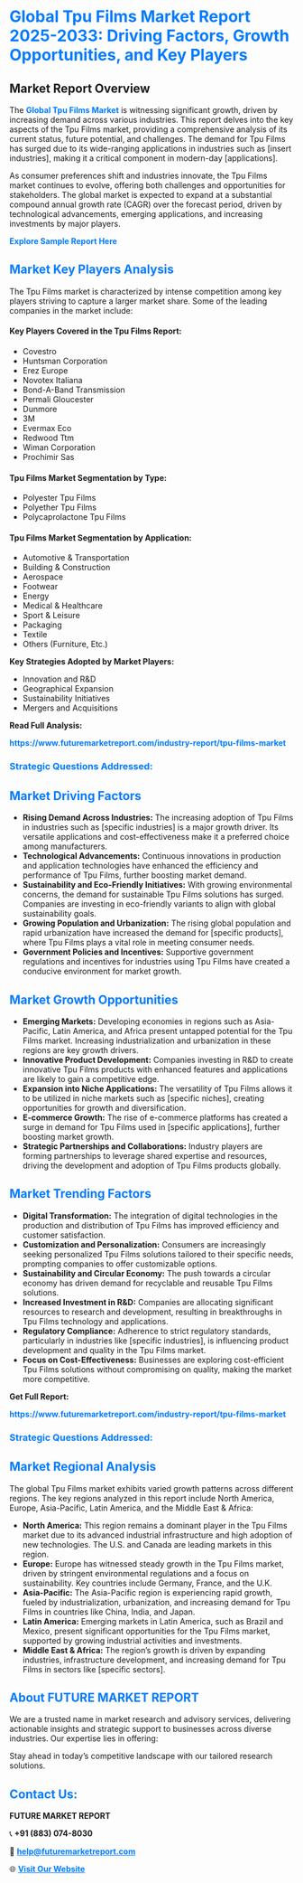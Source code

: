 <h1 style="color: #007BFF;">Global Tpu Films Market Report 2025-2033: Driving Factors, Growth Opportunities, and Key Players</h1>

<section id="overview">
<h2>Market Report Overview</h2>
<p>The <a href="https://www.futuremarketreport.com/industry-report/tpu-films-market" style="color: #007BFF; text-decoration: none;"><strong>Global Tpu Films Market</strong></a> is witnessing significant growth, driven by increasing demand across various industries. This report delves into the key aspects of the Tpu Films market, providing a comprehensive analysis of its current status, future potential, and challenges. The demand for Tpu Films has surged due to its wide-ranging applications in industries such as [insert industries], making it a critical component in modern-day [applications].</p>
<p>As consumer preferences shift and industries innovate, the Tpu Films market continues to evolve, offering both challenges and opportunities for stakeholders. The global market is expected to expand at a substantial compound annual growth rate (CAGR) over the forecast period, driven by technological advancements, emerging applications, and increasing investments by major players.</p>
</section>

<section id="overview">
<p><a href="https://www.futuremarketreport.com/request-sample/reportId=31624" style="color: #007BFF; text-decoration: none;"><strong>Explore Sample Report Here</strong></a></p>
</section>

<section id="key-players">
<h2 style="color: #007BFF;">Market Key Players Analysis</h2>
<p>The Tpu Films market is characterized by intense competition among key players striving to capture a larger market share. Some of the leading companies in the market include:</p>
<h4>Key Players Covered in the Tpu Films Report:</h4>
<ul><li>Covestro</li><li>Huntsman Corporation</li><li>Erez Europe</li><li>Novotex Italiana</li><li>Bond-A-Band Transmission</li><li>Permali Gloucester</li><li>Dunmore</li><li>3M</li><li>Evermax Eco</li><li>Redwood Ttm</li><li>Wiman Corporation</li><li>Prochimir Sas</li></ul>
<h4>Tpu Films Market Segmentation by Type:</h4>
<ul><li>Polyester Tpu Films</li><li>Polyether Tpu Films</li><li>Polycaprolactone Tpu Films</li></ul>

<h4>Tpu Films Market Segmentation by Application:</h4>
<ul><li>Automotive &amp; Transportation</li><li>Building &amp; Construction</li><li>Aerospace</li><li>Footwear</li><li>Energy</li><li>Medical &amp; Healthcare</li><li>Sport &amp; Leisure</li><li>Packaging</li><li>Textile</li><li>Others (Furniture, Etc.)</li></ul>
<p><strong>Key Strategies Adopted by Market Players:</strong></p>
<ul>
<li>Innovation and R&D</li>
<li>Geographical Expansion</li>
<li>Sustainability Initiatives</li>
<li>Mergers and Acquisitions</li>
</ul>
</section>

<section>
<p><strong>Read Full Analysis: </strong></p><a href="https://www.futuremarketreport.com/industry-report/tpu-films-market" style="color: #007BFF; text-decoration: none;"><strong>https://www.futuremarketreport.com/industry-report/tpu-films-market</strong></a>
<h3 style="color: #007BFF;">Strategic Questions Addressed:</h3>
</section>

<section id="driving-factors">
<h2 style="color: #007BFF;">Market Driving Factors</h2>
<ul>
<li><strong>Rising Demand Across Industries:</strong> The increasing adoption of Tpu Films in industries such as [specific industries] is a major growth driver. Its versatile applications and cost-effectiveness make it a preferred choice among manufacturers.</li>
<li><strong>Technological Advancements:</strong> Continuous innovations in production and application technologies have enhanced the efficiency and performance of Tpu Films, further boosting market demand.</li>
<li><strong>Sustainability and Eco-Friendly Initiatives:</strong> With growing environmental concerns, the demand for sustainable Tpu Films solutions has surged. Companies are investing in eco-friendly variants to align with global sustainability goals.</li>
<li><strong>Growing Population and Urbanization:</strong> The rising global population and rapid urbanization have increased the demand for [specific products], where Tpu Films plays a vital role in meeting consumer needs.</li>
<li><strong>Government Policies and Incentives:</strong> Supportive government regulations and incentives for industries using Tpu Films have created a conducive environment for market growth.</li>
</ul>
</section>

<section id="growth-opportunities">
<h2 style="color: #007BFF;">Market Growth Opportunities</h2>
<ul>
<li><strong>Emerging Markets:</strong> Developing economies in regions such as Asia-Pacific, Latin America, and Africa present untapped potential for the Tpu Films market. Increasing industrialization and urbanization in these regions are key growth drivers.</li>
<li><strong>Innovative Product Development:</strong> Companies investing in R&D to create innovative Tpu Films products with enhanced features and applications are likely to gain a competitive edge.</li>
<li><strong>Expansion into Niche Applications:</strong> The versatility of Tpu Films allows it to be utilized in niche markets such as [specific niches], creating opportunities for growth and diversification.</li>
<li><strong>E-commerce Growth:</strong> The rise of e-commerce platforms has created a surge in demand for Tpu Films used in [specific applications], further boosting market growth.</li>
<li><strong>Strategic Partnerships and Collaborations:</strong> Industry players are forming partnerships to leverage shared expertise and resources, driving the development and adoption of Tpu Films products globally.</li>
</ul>
</section>

<section id="trending-factors">
<h2 style="color: #007BFF;">Market Trending Factors</h2>
<ul>
<li><strong>Digital Transformation:</strong> The integration of digital technologies in the production and distribution of Tpu Films has improved efficiency and customer satisfaction.</li>
<li><strong>Customization and Personalization:</strong> Consumers are increasingly seeking personalized Tpu Films solutions tailored to their specific needs, prompting companies to offer customizable options.</li>
<li><strong>Sustainability and Circular Economy:</strong> The push towards a circular economy has driven demand for recyclable and reusable Tpu Films solutions.</li>
<li><strong>Increased Investment in R&D:</strong> Companies are allocating significant resources to research and development, resulting in breakthroughs in Tpu Films technology and applications.</li>
<li><strong>Regulatory Compliance:</strong> Adherence to strict regulatory standards, particularly in industries like [specific industries], is influencing product development and quality in the Tpu Films market.</li>
<li><strong>Focus on Cost-Effectiveness:</strong> Businesses are exploring cost-efficient Tpu Films solutions without compromising on quality, making the market more competitive.</li>
</ul>
</section>

<section>
<p><strong>Get Full Report: </strong></p><a href="https://www.futuremarketreport.com/industry-report/tpu-films-market" style="color: #007BFF; text-decoration: none;"><strong>https://www.futuremarketreport.com/industry-report/tpu-films-market</strong></a>
<h3 style="color: #007BFF;">Strategic Questions Addressed:</h3>
</section>


<section id="regional-analysis">
<h2 style="color: #007BFF;">Market Regional Analysis</h2>
<p>The global Tpu Films market exhibits varied growth patterns across different regions. The key regions analyzed in this report include North America, Europe, Asia-Pacific, Latin America, and the Middle East & Africa:</p>
<ul>
<li><strong>North America:</strong> This region remains a dominant player in the Tpu Films market due to its advanced industrial infrastructure and high adoption of new technologies. The U.S. and Canada are leading markets in this region.</li>
<li><strong>Europe:</strong> Europe has witnessed steady growth in the Tpu Films market, driven by stringent environmental regulations and a focus on sustainability. Key countries include Germany, France, and the U.K.</li>
<li><strong>Asia-Pacific:</strong> The Asia-Pacific region is experiencing rapid growth, fueled by industrialization, urbanization, and increasing demand for Tpu Films in countries like China, India, and Japan.</li>
<li><strong>Latin America:</strong> Emerging markets in Latin America, such as Brazil and Mexico, present significant opportunities for the Tpu Films market, supported by growing industrial activities and investments.</li>
<li><strong>Middle East & Africa:</strong> The region’s growth is driven by expanding industries, infrastructure development, and increasing demand for Tpu Films in sectors like [specific sectors].</li>
</ul>
</section>

<footer>
<h2 style="color: #007BFF;">About FUTURE MARKET REPORT</h2>
<p>We are a trusted name in market research and advisory services, delivering actionable insights and strategic support to businesses across diverse industries. Our expertise lies in offering:</p>

<p>Stay ahead in today’s competitive landscape with our tailored research solutions.</p>

<h2 style="color: #007BFF;">Contact Us:</h2>
<p><strong>FUTURE MARKET REPORT</strong></p>
<p>📞 <strong>+91 (883) 074-8030</strong></p>
<p>📧 <strong><a href="mailto:help@futuremarketreport.com" style="color: #007BFF;">help@futuremarketreport.com</a></strong></p>
<p>🌐 <strong><a href="https://www.futuremarketreport.com/" style="color: #007BFF;">Visit Our Website</a></strong></p>
</footer>